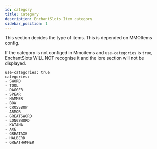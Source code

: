 ```yaml
---
id: category
title: Category
description: EnchantSlots Item category
sidebar_position: 1
---
```

This section decides the type of items. This is depended on MMOItems config. 

If the category is not configed in Mmoitems and `use-categories` is `true`, EnchantSlots WILL NOT recognise it and the lore section will not be displayed. 

```
use-categories: true
categories:
- SWORD
- TOOL
- DAGGER
- SPEAR
- HAMMER
- BOW
- CROSSBOW
- ARMOR
- GREATSWORD
- LONGSWORD
- KATANA
- AXE
- GREATAXE
- HALBERD
- GREATHAMMER
```